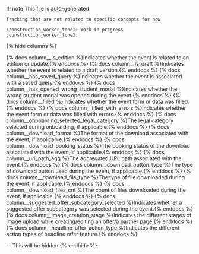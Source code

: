 
!!! note
    This file is auto-generated

    Tracking that are not related to specific concepts for now

    :construction_worker_tone1: Work in progress :construction_worker_tone1:


{% hide columns %}

{% docs column__is_edition %}Indicates whether the event is related to an edition or update.{% enddocs %}
{% docs column__is_draft %}Indicates whether the event is related to a draft version.{% enddocs %}
{% docs column__has_saved_query %}Indicates whether the event is associated with a saved query.{% enddocs %}
{% docs column__has_opened_wrong_student_modal %}Indicates whether the wrong student modal was opened during the event.{% enddocs %}
{% docs column__filled %}Indicates whether the event form or data was filled.{% enddocs %}
{% docs column__filled_with_errors %}Indicates whether the event form or data was filled with errors.{% enddocs %}
{% docs column__onboarding_selected_legal_category %}The legal category selected during onboarding, if applicable.{% enddocs %}
{% docs column__download_format %}The format of the download associated with the event, if applicable.{% enddocs %}
{% docs column__download_booking_status %}The booking status of the download associated with the event, if applicable.{% enddocs %}
{% docs column__url_path_agg %}The aggregated URL path associated with the event.{% enddocs %}
{% docs column__download_button_type %}The type of download button used during the event, if applicable.{% enddocs %}
{% docs column__download_file_type %}The type of file downloaded during the event, if applicable.{% enddocs %}
{% docs column__download_files_cnt %}The count of files downloaded during the event, if applicable.{% enddocs %}
{% docs column__suggested_offer_subcategory_selected %}Indicates whether a suggested offer subcategory was selected during the event.{% enddocs %}
{% docs column__image_creation_stage %}Indicates the different stages of image upload while creating/editing an offer/a partner page.{% enddocs %}
{% docs column__headline_offer_action_type %}Indicates the different action types of headline offer feature.{% enddocs %}

-- This will be hidden
{% endhide %}
